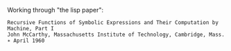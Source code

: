 Working through "the lisp paper":

    Recursive Functions of Symbolic Expressions and Their Computation by Machine, Part I
    John McCarthy, Massachusetts Institute of Technology, Cambridge, Mass. ∗ April 1960

